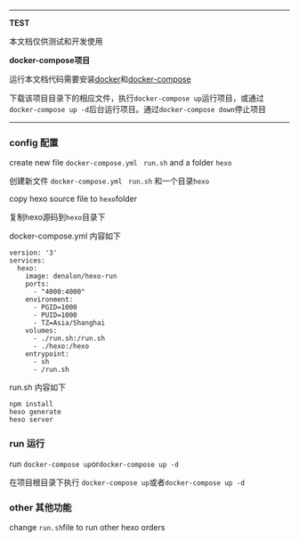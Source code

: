 ***
**TEST**

本文档仅供测试和开发使用

**docker-compose项目**

运行本文档代码需要安装[docker](https://www.runoob.com/docker/docker-tutorial.html)和[docker-compose](https://www.runoob.com/docker/docker-compose.html)

下载该项目目录下的相应文件，执行`docker-compose up`运行项目，或通过`docker-compose up -d`后台运行项目。通过`docker-compose down`停止项目

***



### config  配置

create  new file `docker-compose.yml ` `run.sh` and a folder `hexo`

创建新文件 `docker-compose.yml ` `run.sh` 和一个目录`hexo`

copy hexo source file to `hexo`folder

复制hexo源码到`hexo`目录下



docker-compose.yml 内容如下

```
version: '3'
services:
  hexo:
    image: denalon/hexo-run
    ports: 
      - "4000:4000"
    environment:
      - PGID=1000
      - PUID=1000
      - TZ=Asia/Shanghai
    volumes:
      - ./run.sh:/run.sh
      - ./hexo:/hexo
    entrypoint:
      - sh
      - /run.sh
```

run.sh 内容如下

```
npm install
hexo generate
hexo server
```
### run 运行

run `docker-compose up`or`docker-compose up -d`

在项目根目录下执行 `docker-compose up`或者`docker-compose up -d`


### other 其他功能

change  `run.sh`file to run other hexo orders